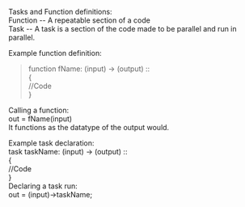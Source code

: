 Tasks and Function definitions:  
Function -- A repeatable section of a code  
Task -- A task is a section of the code made to be parallel and run in parallel.  
  
Example function definition:  
> function fName: (input) -> (output) ::  
> {  
>     //Code  
> }  
  
Calling a function:  
	out = fName(input)  
It functions as the datatype of the output would.  
  
Example task declaration:  
	task taskName: (input) -> (output) ::  
	{  
		//Code  
	}  
Declaring a task run:  
	out = (input)->taskName;  

